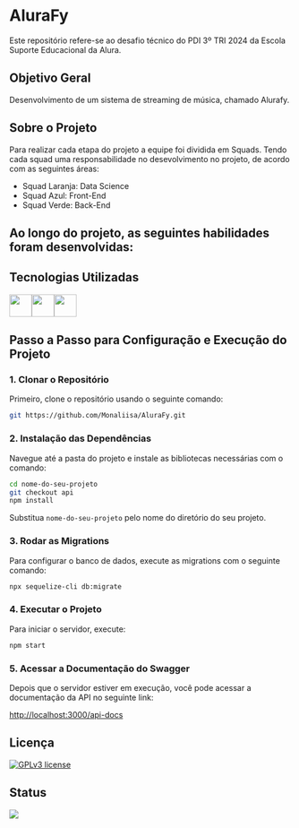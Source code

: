 # AluraFy
Este repositório refere-se  ao desafio técnico do PDI 3º TRI 2024 da Escola Suporte Educacional da Alura. 

## Objetivo Geral 

Desenvolvimento de um sistema de streaming de música, chamado Alurafy.


## Sobre o Projeto

 Para realizar cada etapa do projeto a equipe foi dividida em Squads. Tendo cada squad uma responsabilidade no desevolvimento no projeto, de acordo com as seguintes áreas:

 * Squad Laranja: Data Science
 * Squad Azul: Front-End
 * Squad Verde: Back-End


## Ao longo do projeto, as seguintes habilidades foram desenvolvidas:


## Tecnologias Utilizadas


 
<img src="https://cdn.jsdelivr.net/gh/devicons/devicon@latest/icons/nodejs/nodejs-original.svg" width="40" height="40" /><img src="https://cdn.jsdelivr.net/gh/devicons/devicon@latest/icons/sqlite/sqlite-original.svg" width="40" height="40" /><img src="https://cdn.jsdelivr.net/gh/devicons/devicon@latest/icons/react/react-original.svg" width="40" height="40" />

## Passo a Passo para Configuração e Execução do Projeto

### 1. Clonar o Repositório

Primeiro, clone o repositório usando o seguinte comando:

```bash
git https://github.com/Monaliisa/AluraFy.git
```

### 2. Instalação das Dependências

Navegue até a pasta do projeto e instale as bibliotecas necessárias com o comando:

```bash
cd nome-do-seu-projeto
git checkout api
npm install
```

Substitua `nome-do-seu-projeto` pelo nome do diretório do seu projeto.

### 3. Rodar as Migrations

Para configurar o banco de dados, execute as migrations com o seguinte comando:

```bash
npx sequelize-cli db:migrate
```

### 4. Executar o Projeto

Para iniciar o servidor, execute:

```bash
npm start
```

### 5. Acessar a Documentação do Swagger

Depois que o servidor estiver em execução, você pode acessar a documentação da API no seguinte link:

[http://localhost:3000/api-docs](http://localhost:3000/api-docs)

## Licença
[![GPLv3 license](https://img.shields.io/badge/License-GPLv3-blue.svg)](http://perso.crans.org/besson/LICENSE.html)

## Status
<img src="https://img.shields.io/badge/Status-Em andamento-orange">


          
          
          
          

